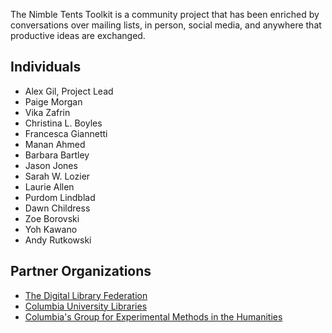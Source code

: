 The Nimble Tents Toolkit is a community project that has been enriched by conversations over mailing lists, in person, social media, and anywhere that productive ideas are exchanged. 

## Individuals

- Alex Gil, Project Lead
- Paige Morgan
- Vika Zafrin
- Christina L. Boyles
- Francesca Giannetti
- Manan Ahmed
- Barbara Bartley
- Jason Jones
- Sarah W. Lozier
- Laurie Allen
- Purdom Lindblad
- Dawn Childress
- Zoe Borovski
- Yoh Kawano
- Andy Rutkowski

## Partner Organizations

- [The Digital Library Federation](https://www.clir.org/dlf)
- [Columbia University Libraries](http://library.columbia.edu/services/digital-scholarship.html)
- [Columbia's Group for Experimental Methods in the Humanities](http://xpmethod.plaintext.in/)

